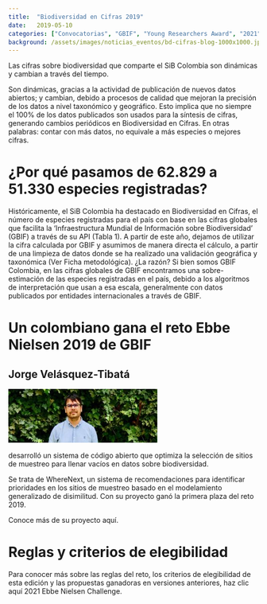 ```yaml
---
title:  "Biodiversidad en Cifras 2019"
date:   2019-05-10
categories: ["Convocatorias", "GBIF", "Young Researchers Award", "2021"]
background: /assets/images/noticias_eventos/bd-cifras-blog-1000x1000.jpg
---
```


Las cifras sobre biodiversidad que comparte el SiB Colombia son dinámicas y cambian a través del tiempo. 

Son dinámicas, gracias a la actividad de publicación de nuevos datos abiertos; y cambian, debido a procesos de calidad que mejoran la precisión de los datos a nivel taxonómico y geográfico. Esto implica que no siempre el 100% de los datos publicados son usados para la síntesis de cifras, generando cambios periódicos en Biodiversidad en Cifras. En otras palabras: contar con más datos, no equivale a más especies o mejores cifras.

# ¿Por qué pasamos de 62.829 a 51.330 especies registradas?

Históricamente, el SiB Colombia ha destacado en Biodiversidad en Cifras, el número de especies registradas para el país con base en las cifras globales que facilita la ‘Infraestructura Mundial de Información sobre Biodiversidad’ (GBIF) a través de su API (Tabla 1). A partir de este año, dejamos de utilizar la cifra calculada por GBIF y asumimos de manera directa el cálculo, a partir de una limpieza de datos donde se ha realizado una validación geográfica y taxonómica (Ver Ficha metodológica). ¿La razón? Si bien somos GBIF Colombia, en las cifras globales de GBIF encontramos una sobre-estimación de las especies registradas en el país, debido a los algoritmos de interpretación que usan a esa escala, generalmente con datos publicados por entidades internacionales a través de GBIF.



# Un colombiano gana el reto Ebbe Nielsen 2019 de GBIF

## Jorge Velásquez-Tibatá
![My helpful screenshot](/assets/images/noticias_eventos/jorge.jpg)

desarrolló un sistema de código abierto que optimiza la selección de sitios de muestreo para llenar vacíos en datos sobre biodiversidad.

Se trata de WhereNext, un sistema de recomendaciones para identificar prioridades en los sitios de muestreo basado en el modelamiento generalizado de disimilitud. Con su proyecto ganó la primera plaza del reto 2019.

Conoce más de su proyecto aquí.

# Reglas y criterios de elegibilidad

Para conocer más sobre las reglas del reto, los criterios de elegibilidad de esta edición  y las propuestas ganadoras en versiones anteriores, haz clic aquí 2021 Ebbe Nielsen Challenge.
